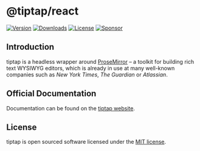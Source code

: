# @tiptap/react
[![Version](https://img.shields.io/npm/v/@tiptap/react.svg?label=version)](https://www.npmjs.com/package/@tiptap/react)
[![Downloads](https://img.shields.io/npm/dm/@tiptap/react.svg)](https://npmcharts.com/compare/tiptap?minimal=true)
[![License](https://img.shields.io/npm/l/@tiptap/react.svg)](https://www.npmjs.com/package/@tiptap/react)
[![Sponsor](https://img.shields.io/static/v1?label=Sponsor&message=%E2%9D%A4&logo=GitHub)](https://github.com/sponsors/ueberdosis)

## Introduction
tiptap is a headless wrapper around [ProseMirror](https://ProseMirror.net) – a toolkit for building rich text WYSIWYG editors, which is already in use at many well-known companies such as *New York Times*, *The Guardian* or *Atlassian*.

## Official Documentation
Documentation can be found on the [tiptap website](https://tiptap.dev).

## License
tiptap is open sourced software licensed under the [MIT license](https://github.com/ueberdosis/tiptap/blob/main/LICENSE.md).
